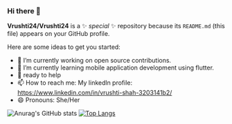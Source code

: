 ### Hi there 👋

**Vrushti24/Vrushti24** is a ✨ _special_ ✨ repository because its `README.md` (this file) appears on your GitHub profile.

Here are some ideas to get you started:

- 🔭 I’m currently working on open source contributions.
- 🌱 I’m currently learning mobile application development using flutter.
- 💬 ready to help 
- 📫 How to reach me: My linkedln profile: https://www.linkedin.com/in/vrushti-shah-3203141b2/
- 😄 Pronouns: She/Her

![Anurag's GitHub stats](https://github-readme-stats.vercel.app/api?username=Vrushti24&count_private=true&theme=radical&&show_icons=true) 
[![Top Langs](https://github-readme-stats.vercel.app/api/top-langs/?username=Vrushti24&layout=compact)](https://github.com/Vrushti24/github-readme-stats)
